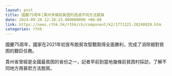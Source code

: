 ```yaml
---
layout: post
title: 國慶75周年│貴州多條前貧困村透過不同方法脫貧
date: 2024-09-20 12:18:23.000000000 +08:00
link: https://news.rthk.hk/rthk/ch/component/k2/1771321-20240920.htm
categories: rthk
---
```


國慶75周年，國家在2021年初宣布脫貧攻堅戰取得全面勝利，完成了消除絕對貧困的艱巨任務。

貴州省曾經是全國最貧困的省份之一，記者早前到當地幾條前貧困村採訪，了解不同地方用甚麽方法脫貧。
